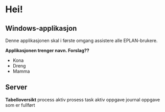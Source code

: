 # Hei!

## Windows-applikasjon
Denne applikasjonen skal i første omgang assistere alle EPLAN-brukere. 

**Applikasjonen trenger navn. Forslag??**
- Kona
- Dreng
- Mamma

## Server
**Tabelloversikt**
process	aktiv prosess
task	aktiv oppgave
journal	oppgave som er fullført